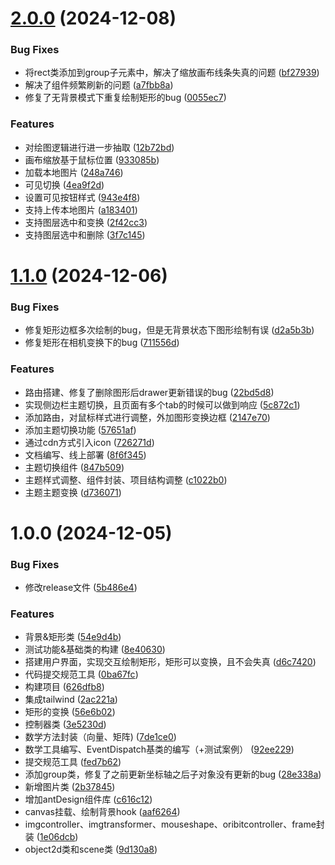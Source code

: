 # [2.0.0](https://github.com/Moqizhongyuan/yzy_geometry/compare/v1.1.0...v2.0.0) (2024-12-08)

### Bug Fixes

- 将rect类添加到group子元素中，解决了缩放画布线条失真的问题 ([bf27939](https://github.com/Moqizhongyuan/yzy_geometry/commit/bf27939bd47a6cf2e62e0d4b5acece3ac70e725f))
- 解决了组件频繁刷新的问题 ([a7fbb8a](https://github.com/Moqizhongyuan/yzy_geometry/commit/a7fbb8ae175588817b79ffe2081ae89087aafdc3))
- 修复了无背景模式下重复绘制矩形的bug ([0055ec7](https://github.com/Moqizhongyuan/yzy_geometry/commit/0055ec788305e8728db49f4c0f8b15f84b83cefb))

### Features

- 对绘图逻辑进行进一步抽取 ([12b72bd](https://github.com/Moqizhongyuan/yzy_geometry/commit/12b72bd3226de60fcf298d571db5b52ca31972b9))
- 画布缩放基于鼠标位置 ([933085b](https://github.com/Moqizhongyuan/yzy_geometry/commit/933085bccb8c3ab3bfcb49f206d8c967b1ba60f3))
- 加载本地图片 ([248a746](https://github.com/Moqizhongyuan/yzy_geometry/commit/248a74631fb8d1c7b0f74ce4dc37a448478c0789))
- 可见切换 ([4ea9f2d](https://github.com/Moqizhongyuan/yzy_geometry/commit/4ea9f2d3e421d0cc69dbbbf4bbd22747800316b6))
- 设置可见按钮样式 ([943e4f8](https://github.com/Moqizhongyuan/yzy_geometry/commit/943e4f8d45c1d9e56508b149b5ac7ae704701893))
- 支持上传本地图片 ([a183401](https://github.com/Moqizhongyuan/yzy_geometry/commit/a183401f7d2dcbc85465325e18375db179e4cdbd))
- 支持图层选中和变换 ([2f42cc3](https://github.com/Moqizhongyuan/yzy_geometry/commit/2f42cc3f8a4df776b878ae42ed0775154f6d2ad0))
- 支持图层选中和删除 ([3f7c145](https://github.com/Moqizhongyuan/yzy_geometry/commit/3f7c14585993a74ffb95624688045a92fb9a1c58))

# [1.1.0](https://github.com/Moqizhongyuan/yzy_geometry/compare/v1.0.0...v1.1.0) (2024-12-06)

### Bug Fixes

- 修复矩形边框多次绘制的bug，但是无背景状态下图形绘制有误 ([d2a5b3b](https://github.com/Moqizhongyuan/yzy_geometry/commit/d2a5b3b0a3970f0798a238f65a08897e07fd5cea))
- 修复矩形在相机变换下的bug ([711556d](https://github.com/Moqizhongyuan/yzy_geometry/commit/711556df629c52c2d00cbf2a5ebed893954a201b))

### Features

- 路由搭建、修复了删除图形后drawer更新错误的bug ([22bd5d8](https://github.com/Moqizhongyuan/yzy_geometry/commit/22bd5d8971448d787dc65967332d9d86d46fcf27))
- 实现侧边栏主题切换，且页面有多个tab的时候可以做到响应 ([5c872c1](https://github.com/Moqizhongyuan/yzy_geometry/commit/5c872c111c2c1d38683ccadf9d6565b0a6e4fc6c))
- 添加路由，对鼠标样式进行调整，外加图形变换边框 ([2147e70](https://github.com/Moqizhongyuan/yzy_geometry/commit/2147e70345b3d1dafbef2eea3a07df268f2c83d8))
- 添加主题切换功能 ([57651af](https://github.com/Moqizhongyuan/yzy_geometry/commit/57651af0cd9ef23d098fe96ca178afb6e681248c))
- 通过cdn方式引入icon ([726271d](https://github.com/Moqizhongyuan/yzy_geometry/commit/726271d8e7832949d8fb9da463db175559f223c7))
- 文档编写、线上部署 ([8f6f345](https://github.com/Moqizhongyuan/yzy_geometry/commit/8f6f345fb3b36e13b990231da2aca791f471599b))
- 主题切换组件 ([847b509](https://github.com/Moqizhongyuan/yzy_geometry/commit/847b509fd040049e78774b73642a9ba7d11b0aac))
- 主题样式调整、组件封装、项目结构调整 ([c1022b0](https://github.com/Moqizhongyuan/yzy_geometry/commit/c1022b01adfb706a532ad145333f83fa3a5422eb))
- 主题主题变换 ([d736071](https://github.com/Moqizhongyuan/yzy_geometry/commit/d73607151529c881b7996a55f260e7afff9d950a))

# 1.0.0 (2024-12-05)

### Bug Fixes

- 修改release文件 ([5b486e4](https://github.com/Moqizhongyuan/yzy_geometry/commit/5b486e439b23918fddb84b43ccca34bce0f389b8))

### Features

- 背景&矩形类 ([54e9d4b](https://github.com/Moqizhongyuan/yzy_geometry/commit/54e9d4bded2ada1abbcc4b9f435dca16973050bf))
- 测试功能&基础类的构建 ([8e40630](https://github.com/Moqizhongyuan/yzy_geometry/commit/8e40630704f6be8b21c21aca44b79fe1f0ed4735))
- 搭建用户界面，实现交互绘制矩形，矩形可以变换，且不会失真 ([d6c7420](https://github.com/Moqizhongyuan/yzy_geometry/commit/d6c7420826d804baa9d8c0e2c60cd35f868781ca))
- 代码提交规范工具 ([0ba67fc](https://github.com/Moqizhongyuan/yzy_geometry/commit/0ba67fc0497615616d04b0af8be6da0f1e19c544))
- 构建项目 ([626dfb8](https://github.com/Moqizhongyuan/yzy_geometry/commit/626dfb88eb73790614f8fe76478a003c525082f7))
- 集成tailwind ([2ac221a](https://github.com/Moqizhongyuan/yzy_geometry/commit/2ac221a71f03ac30f6d434b1f5e057294c1be477))
- 矩形的变换 ([56e6b02](https://github.com/Moqizhongyuan/yzy_geometry/commit/56e6b02e167908614c38b9eecdc003006eb22638))
- 控制器类 ([3e5230d](https://github.com/Moqizhongyuan/yzy_geometry/commit/3e5230dd6a16db28f0b51c4ff8928db4d885982c))
- 数学方法封装（向量、矩阵) ([7de1ce0](https://github.com/Moqizhongyuan/yzy_geometry/commit/7de1ce03eded91bcd62e9671b2a3d29388d8468b))
- 数学工具编写、EventDispatch基类的编写（+测试案例） ([92ee229](https://github.com/Moqizhongyuan/yzy_geometry/commit/92ee229b3535069a078982ba2adc9531ed86fbba))
- 提交规范工具 ([fed7b62](https://github.com/Moqizhongyuan/yzy_geometry/commit/fed7b62333e961c23d02919e388d609871fd586e))
- 添加group类，修复了之前更新坐标轴之后子对象没有更新的bug ([28e338a](https://github.com/Moqizhongyuan/yzy_geometry/commit/28e338ac409963fece9a4ac4d1f6f39140dcd8ee))
- 新增图片类 ([2b37845](https://github.com/Moqizhongyuan/yzy_geometry/commit/2b378454b0d1751176016601ac4376ed7832bcfa))
- 增加antDesign组件库 ([c616c12](https://github.com/Moqizhongyuan/yzy_geometry/commit/c616c12d505bb57fd9e22d018114df58c64237c1))
- canvas挂载、绘制背景hook ([aaf6264](https://github.com/Moqizhongyuan/yzy_geometry/commit/aaf626407e011b9aa8dde512a62d2e1b3efa15b2))
- imgcontroller、imgtransformer、mouseshape、oribitcontroller、frame封装 ([1e06dcb](https://github.com/Moqizhongyuan/yzy_geometry/commit/1e06dcbc75ee19b1077f037c17f9f18479bf5563))
- object2d类和scene类 ([9d130a8](https://github.com/Moqizhongyuan/yzy_geometry/commit/9d130a808251263cedb81ff384b730b783051740))
